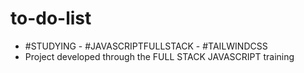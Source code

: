 # to-do-list
* #STUDYING - #JAVASCRIPTFULLSTACK - #TAILWINDCSS
* Project developed through the FULL STACK JAVASCRIPT training
